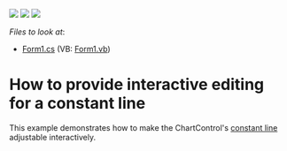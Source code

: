 <!-- default badges list -->
![](https://img.shields.io/endpoint?url=https://codecentral.devexpress.com/api/v1/VersionRange/128575430/14.1.3%2B)
[![](https://img.shields.io/badge/Open_in_DevExpress_Support_Center-FF7200?style=flat-square&logo=DevExpress&logoColor=white)](https://supportcenter.devexpress.com/ticket/details/E1003)
[![](https://img.shields.io/badge/📖_How_to_use_DevExpress_Examples-e9f6fc?style=flat-square)](https://docs.devexpress.com/GeneralInformation/403183)
<!-- default badges end -->
<!-- default file list -->
*Files to look at*:

* [Form1.cs](./CS/Form1.cs) (VB: [Form1.vb](./VB/Form1.vb))
<!-- default file list end -->
# How to provide interactive editing for a constant line


<p>This example demonstrates how to make the ChartControl's <a href="http://devexpress.com/Help/Content.aspx?help=XtraCharts&document=CustomDocument5783.htm">constant line</a> adjustable interactively.</p>

<br/>


